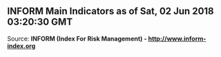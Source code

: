 ## INFORM Main Indicators as of Sat, 02 Jun 2018 03:20:30 GMT

Source: **INFORM (Index For Risk Management) - http://www.inform-index.org**